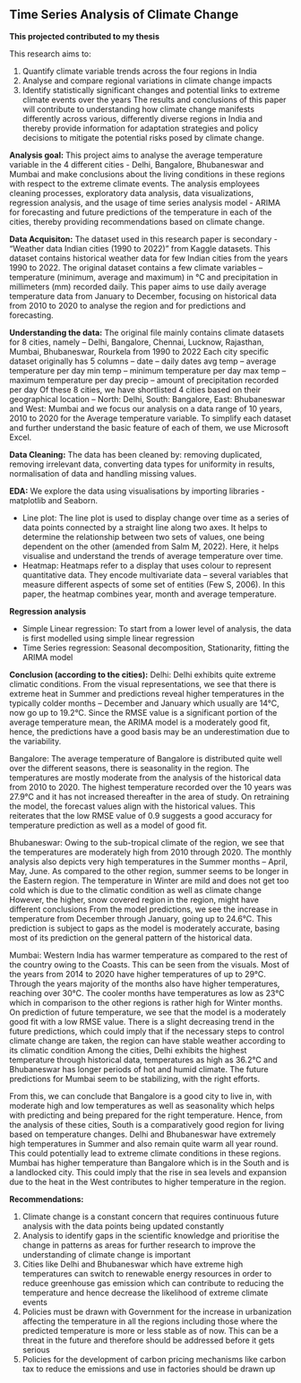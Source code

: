 ## Time Series Analysis of Climate Change

**This projected contributed to my thesis**

This research aims to:
1. Quantify climate variable trends across the four regions in India
2. Analyse and compare regional variations in climate change impacts
3. Identify statistically significant changes and potential links to extreme climate events over the years
The results and conclusions of this paper will contribute to understanding how climate change manifests differently across various, differently diverse regions in India and thereby provide information for adaptation strategies and policy decisions to mitigate the potential risks posed by climate change.

**Analysis goal:**
This project aims to analyse the average temperature variable in the 4 different cities - Delhi, Bangalore, Bhubaneswar and Mumbai and make conclusions about the living conditions in these regions with respect to the extreme climate events. 
The analysis employees cleaning processes, exploratory data analysis, data visualizations, regression analysis, and the usage of time series analysis model - ARIMA for forecasting and future predictions of the temperature in each of the cities, thereby providing recommendations based on climate change. 

**Data Acquisiton:**
The dataset used in this research paper is secondary - “Weather data Indian cities (1990 to 2022)” from Kaggle datasets. 
This dataset contains historical weather data for few Indian cities from the years 1990 to 2022. The original dataset contains a few climate variables – temperature (minimum, average and maximum) in °C and precipitation in millimeters (mm) recorded daily. This paper aims to use daily average temperature data from January to December, focusing on historical data from 2010 to 2020 to analyse the region and for predictions and forecasting. 

**Understanding the data:**
The original file mainly contains climate datasets for 8 cities, namely – Delhi, Bangalore, Chennai, Lucknow, Rajasthan, Mumbai, Bhubaneswar, Rourkela from 1990 to 2022 
Each city specific dataset originally has 5 columns – 
date – daily dates 
avg temp – average temperature per day
min temp – minimum temperature per day
max temp – maximum temperature per day
precip – amount of precipitation recorded per day
Of these 8 cities, we have shortlisted 4 cities based on their geographical location – North: Delhi, South: Bangalore, East: Bhubaneswar and West: Mumbai and we focus our analysis on a data range of 10 years, 2010 to 2020 for the Average temperature variable.
To simplify each dataset and further understand the basic feature of each of them, we use Microsoft Excel. 

**Data Cleaning:**
The data has been cleaned by: removing duplicated, removing irrelevant data, converting data types for uniformity in results, normalisation of data and handling missing values.

**EDA:**
We explore the data using visualisations by importing libraries - matplotlib and Seaborn. 
- Line plot: The line plot is used to display change over time as a series of data points connected by a straight line along two axes. It helps to determine the relationship between two sets of values, one being dependent on the other (amended from Salm M, 2022). Here, it helps visualise and understand the trends of average temperature over time.
- Heatmap: Heatmaps refer to a display that uses colour to represent quantitative data. They encode multivariate data – several variables that measure different aspects of some set of entities (Few S, 2006). In this paper, the heatmap combines year, month and average temperature.

**Regression analysis**

- Simple Linear regression: To start from a lower level of analysis, the data is first modelled using simple linear regression
- Time Series regression: Seasonal decomposition, Stationarity, fitting the ARIMA model

**Conclusion (according to the cities):**
Delhi:
Delhi exhibits quite extreme climatic conditions. From the visual representations, we see that there is extreme heat in Summer and predictions reveal higher temperatures in the typically colder months – December and January which usually are 14°C, now go up to 19.2°C. 
Since the RMSE value is a significant portion of the average temperature mean, the ARIMA model is a moderately good fit, hence, the predictions have a good basis may be an underestimation due to the variability.

Bangalore:
The average temperature of Bangalore is distributed quite well over the different seasons, there is seasonality in the region. 
The temperatures are mostly moderate from the analysis of the historical data from 2010 to 2020. The highest temperature recorded over the 10 years was 27.9°C and it has not increased thereafter in the area of study. 
On retraining the model, the forecast values align with the historical values. This reiterates that the low RMSE value of 0.9 suggests a good accuracy for temperature prediction as well as a model of good fit.

Bhubaneswar:
Owing to the sub-tropical climate of the region, we see that the temperatures are moderately high from 2010 through 2020. 
The monthly analysis also depicts very high temperatures in the Summer months – April, May, June. As compared to the other region, summer seems to be longer in the Eastern region. 
The temperature in Winter are mild and does not get too cold which is due to the climatic condition as well as climate change
 However, the higher, snow covered region in the region, might have different conclusions 
From the model predictions, we see the increase in temperature from December through January, going up to 24.6°C. This prediction is subject to gaps as the model is moderately accurate, basing most of its prediction on the general pattern of the historical data.

Mumbai:
Western India has warmer temperature as compared to the rest of the country owing to the Coasts. This can be seen from the visuals. Most of the years from 2014 to 2020 have higher temperatures of up to 29°C. 
Through the years majority of the months also have higher temperatures, reaching over 30°C.
The cooler months have temperatures as low as 23°C which in comparison to the other regions is rather high for Winter months. 
On prediction of future temperature, we see that the model is a moderately good fit with a low RMSE value.
There is a slight decreasing trend in the future predictions, which could imply that if the necessary steps to control climate change are taken, the region can have stable weather according to its climatic condition
Among the cities, Delhi exhibits the highest temperature through historical data, temperatures as high as 36.2°C and Bhubaneswar has longer periods of hot and humid climate. The future predictions for Mumbai seem to be stabilizing, with the right efforts. 

From this, we can conclude that Bangalore is a good city to live in, with moderate high and low temperatures as well as seasonality which helps with predicting and being prepared for the right temperature. Hence, from the analysis of these cities, South is a comparatively good region for living based on temperature changes.
Delhi and Bhubaneswar have extremely high temperatures in Summer and also remain quite warm all year round. This could potentially lead to extreme climate conditions in these regions.
Mumbai has higher temperature than Bangalore which is in the South and is a landlocked city. This could imply that the rise in sea levels and expansion due to the heat in the West contributes to higher temperature in the region.

**Recommendations:**
1. Climate change is a constant concern that requires continuous future analysis with the data points being updated constantly
2. Analysis to identify gaps in the scientific knowledge and prioritise the change in patterns as areas for further research to improve the understanding of climate change is important
3. Cities like Delhi and Bhubaneswar which have extreme high temperatures can switch to renewable energy resources in order to reduce greenhouse gas emission which can contribute to reducing the temperature and hence decrease the likelihood of extreme climate events
4. Policies must be drawn with Government for the increase in urbanization affecting the temperature in all the regions including those where the predicted temperature is more or less stable as of now. This can be a threat in the future and therefore should be addressed before it gets serious
5. Policies for the development of carbon pricing mechanisms like carbon tax to reduce the emissions and use in factories should be drawn up

